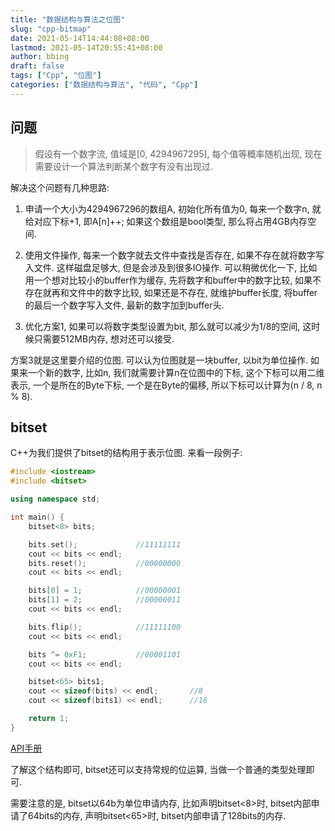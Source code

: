 ```yaml
---
title: "数据结构与算法之位图"
slug: "cpp-bitmap"
date: 2021-05-14T14:44:08+08:00
lastmod: 2021-05-14T20:55:41+08:00
author: bbing
draft: false
tags: ["Cpp", "位图"]
categories: ["数据结构与算法", "代码", "Cpp"]
---
```


## 问题

> 假设有一个数字流, 值域是[0, 4294967295], 每个值等概率随机出现, 现在需要设计一个算法判断某个数字有没有出现过.

<!--more-->

解决这个问题有几种思路:

1. 申请一个大小为4294967296的数组A, 初始化所有值为0, 每来一个数字n, 就给对应下标+1, 即A[n]++; 如果这个数组是bool类型, 那么将占用4GB内存空间.

2. 使用文件操作, 每来一个数字就去文件中查找是否存在, 如果不存在就将数字写入文件. 这样磁盘足够大, 但是会涉及到很多IO操作. 可以稍微优化一下, 比如用一个想对比较小的buffer作为缓存, 先将数字和buffer中的数字比较, 如果不存在就再和文件中的数字比较, 如果还是不存在, 就维护buffer长度, 将buffer的最后一个数字写入文件, 最新的数字加到buffer头.

3. 优化方案1, 如果可以将数字类型设置为bit, 那么就可以减少为1/8的空间, 这时候只需要512MB内存, 想对还可以接受.

方案3就是这里要介绍的位图. 可以认为位图就是一块buffer, 以bit为单位操作. 如果来一个新的数字, 比如n, 我们就需要计算n在位图中的下标, 这个下标可以用二维表示, 一个是所在的Byte下标, 一个是在Byte的偏移, 所以下标可以计算为(n / 8, n % 8).

## bitset

C++为我们提供了bitset的结构用于表示位图. 来看一段例子:

```C++
#include <iostream>
#include <bitset>

using namespace std;

int main() {
    bitset<8> bits;

    bits.set();             //11111111
    cout << bits << endl;
    bits.reset();           //00000000
    cout << bits << endl;

    bits[0] = 1;            //00000001
    bits[1] = 2;            //00000011
    cout << bits << endl;

    bits.flip();            //11111100
    cout << bits << endl;

    bits ^= 0xF1;           //00001101
    cout << bits << endl;

    bitset<65> bits1;
    cout << sizeof(bits) << endl;       //8
    cout << sizeof(bits1) << endl;      //16

    return 1;
}
```
[API手册](https://en.cppreference.com/w/cpp/utility/bitset)

了解这个结构即可, bitset还可以支持常规的位运算, 当做一个普通的类型处理即可.

需要注意的是, bitset以64b为单位申请内存, 比如声明bitset<8>时, bitset内部申请了64bits的内存, 声明bitset<65>时, bitset内部申请了128bits的内存.